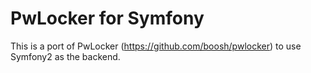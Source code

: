 PwLocker for Symfony
====================
This is a port of PwLocker (https://github.com/boosh/pwlocker) to use Symfony2
as the backend.
